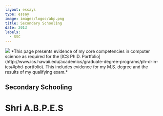 ```yaml
---
layout: essays  
type: essay
image: images/logoc/abp.png
title: Secondary Schooling  
date: 2013 
labels:
  - SSC
---
```


<img class="ui image" src="{{ site.baseurl }}/images/logoc/abp.png ">
*This page presents evidence of my core competencies in computer science as required for the [ICS Ph.D. Portfolio](http://www.ics.hawaii.edu/academics/graduate-degree-programs/ph-d-in-ics/#phd-portfolio). This includes evidence for my M.S. degree and the results of my qualifying exam.*

## Secondary Schooling
# Shri A.B.P.E.S





